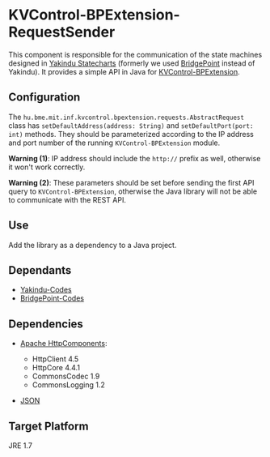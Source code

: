 # KVControl-BPExtension-RequestSender

This component is responsible for the communication of the state machines designed in [Yakindu Statecharts](https://www.itemis.com/en/yakindu/statechart-tools/) (formerly we used [BridgePoint](http://xtuml.org) instead of Yakindu). It provides a simple API in Java for [KVControl-BPExtension](https://github.com/FTSRG/BME-MODES3/tree/master/kvcontrol-bpextension).

## Configuration

The `hu.bme.mit.inf.kvcontrol.bpextension.requests.AbstractRequest` class has `setDefaultAddress(address: String)` and `setDefaultPort(port: int)` methods. They should be parameterized according to the IP address and port number of the running `KVControl-BPExtension` module.

**Warning (1)**: IP address should include the `http://` prefix as well, otherwise it won't work correctly.

**Warning (2)**: These parameters should be set before sending the first API query to `KVControl-BPExtension`, otherwise the Java library will not be able to communicate with the REST API.

## Use

Add the library as a dependency to a Java project.

## Dependants

 * [Yakindu-Codes](https://github.com/FTSRG/BME-MODES3/tree/master/yakindu-codes)
 * [BridgePoint-Codes](https://github.com/FTSRG/BME-MODES3/tree/master/bridgepoint-codes)

## Dependencies

* [Apache HttpComponents](https://hc.apache.org/downloads.cgi):
    * HttpClient 4.5
    * HttpCore 4.4.1
    * CommonsCodec 1.9
    * CommonsLogging 1.2

* [JSON](https://github.com/FTSRG/BME-MODES3/tree/master/json)

## Target Platform
JRE 1.7